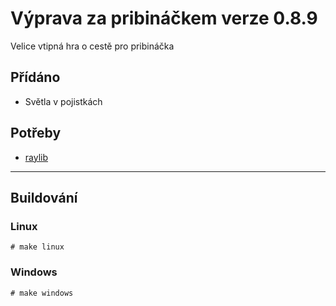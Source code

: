 # Výprava za pribináčkem verze 0.8.9
Velice vtipná hra o cestě pro pribináčka

## Přídáno
- Světla v pojistkách

## Potřeby
- [raylib](https://github.com/raysan5/raylib)

-------------
## Buildování
### Linux
`# make linux`

### Windows
`# make windows`